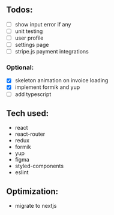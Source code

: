 ## Todos:

- [ ] show input error if any
- [ ] unit testing
- [ ] user profile
- [ ] settings page
- [ ] stripe.js payment integrations

### Optional:

- [x] skeleton animation on invoice loading
- [x] implement formik and yup
- [ ] add typescript

## Tech used:

- react
- react-router
- redux
- formik
- yup
- figma
- styled-components
- eslint

## Optimization:

- migrate to nextjs
